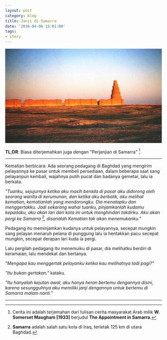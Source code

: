 ```yaml
---
layout: post
category: blog
title: Janji di Samarra
date: '2016-04-06 15:01:00'
tags:
- story
---
```


![Al-Malwiyya in Samarra by Gustaf Wallen](/images/2016/04/al-malwiyya-samarra.jpg)

**TL;DR**: Biasa diterjemahkan juga dengan "Perjanjian di Samarra" [^1]

***

Kematian berbicara: Ada seorang pedagang di Baghdad yang mengirim pelayannya ke pasar untuk membeli persediaan, dalam beberapa saat sang pelayanpun kembali, wajahnya putih pucat dan badanya gemetar, lalu ia berkata.

*"Tuanku, sejujurnya ketika aku masih berada di pasar aku didorong oleh seorang wanita di kerumunan, dan ketika aku berbalik, aku melihat kematian, kematianlah yang mendorongku. Dia menatapku dan menggertakku. Jadi sekarang wahai tuanku, pinjamkanlah kudamu kepadaku, aku akan lari dari kota ini untuk menghindari takdirku. Aku akan pergi ke Samarra [^2], disanalah Kematian tak akan menemukanku."*

Pedagang itu meminjamkan kudanya untuk pelayannya, secepat mungkin sang pelayan menaruh pelana di punggung lalu ia hentakkan pacu secepat mungkin, secepat derapan lari kuda ia pergi.

Lalu pergilah pedagang itu menemuiku di pasar, dia melihatku berdiri di keramaian, lalu mendekat dan bertanya.

*"Mengapa kau menggertak pelayanku ketika kau melihatnya tadi pagi?"*

*"Itu bukan gertakan."* kataku.

*"Itu hanyalah kejutan awal, aku hanya heran bertemu dengannya disini, karena sesungguhnya aku memiliki janji dengannya untuk bertemu di Samarra malam nanti."*

***

[^1]: Cerita ini adalah terjemahan dari tulisan cerita masyarakat Arab milik **W. Somerset Maugham [1933]** berjudul **The Appointment in Samarra**.

[^2]: **Samarra** adalah salah satu kota di Iraq, terletak 125 km di utara Baghdad.

[^3]: Image credit: [**Al-Malwiyya in Samarra**](https://www.flickr.com/photos/gustaf-wallen/366848928) by **Gustaf Wallen**
